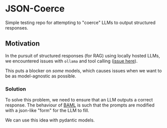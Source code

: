 # JSON-Coerce

Simple testing repo for attempting to "coerce" LLMs to output structured responses.

## Motivation

In the pursuit of structured responses (for RAG) using locally hosted LLMs, we encountered issues with `ollama` and tool calling ([issue here](https://github.com/ollama/ollama/issues/8517)).

This puts a blocker on _some_ models, which causes issues when we want to be as model-agnostic as possible.

### Solution

To solve this problem, we need to ensure that an LLM outputs a correct response. The behaviour of [BAML](https://docs.boundaryml.com/home) is such that 
the prompts are modified with a json-like "form" for the LLM to fill.

We can use this idea with pydantic models.
